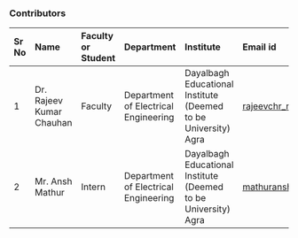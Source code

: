 <!-- Remove all lines above this line before making changes to the file -->
### Contributors

Sr No | Name | Faculty or Student | Department| Institute | Email id
:--|:--|:--|:--|:--|:--|
1 | Dr. Rajeev Kumar Chauhan | Faculty | Department of Electrical Engineering | Dayalbagh Educational Institute (Deemed to be University) Agra | rajeevchr_nitj@yahoo.com
2 | Mr. Ansh Mathur | Intern | Department of Electrical Engineering | Dayalbagh Educational Institute (Deemed to be University) Agra | mathuransh02@gmail.com
